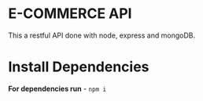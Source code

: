 # E-COMMERCE API
This a restful API done with node, express and mongoDB.

# Install Dependencies

**For dependencies run** - `npm i`

